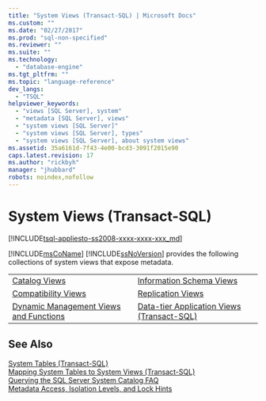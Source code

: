 ```yaml
---
title: "System Views (Transact-SQL) | Microsoft Docs"
ms.custom: ""
ms.date: "02/27/2017"
ms.prod: "sql-non-specified"
ms.reviewer: ""
ms.suite: ""
ms.technology: 
  - "database-engine"
ms.tgt_pltfrm: ""
ms.topic: "language-reference"
dev_langs: 
  - "TSQL"
helpviewer_keywords: 
  - "views [SQL Server], system"
  - "metadata [SQL Server], views"
  - "system views [SQL Server]"
  - "system views [SQL Server], types"
  - "system views [SQL Server], about system views"
ms.assetid: 35a6161d-7f43-4e00-bcd3-3091f2015e90
caps.latest.revision: 17
ms.author: "rickbyh"
manager: "jhubbard"
robots: noindex,nofollow
---
```

# System Views (Transact-SQL)
[!INCLUDE[tsql-appliesto-ss2008-xxxx-xxxx-xxx_md](../a9retired/includes/tsql-appliesto-ss2008-xxxx-xxxx-xxx-md.md)]

  [!INCLUDE[msCoName](../a9notintoc/includes/msconame-md.md)] [!INCLUDE[ssNoVersion](../a9notintoc/includes/ssnoversion-md.md)] provides the following collections of system views that expose metadata.  
  
|||  
|-|-|  
|[Catalog Views](../relational-databases/reference/system-catalog-views/catalog-views-transact-sql.md)|[Information Schema Views](../Topic/Information%20Schema%20Views%20\(Transact-SQL\).md)|  
|[Compatibility Views](../Topic/Compatibility%20Views%20\(Transact-SQL\).md)|[Replication Views](../relational-databases/reference/system-views/replication-views-transact-sql.md)|  
|[Dynamic Management Views and Functions](../Topic/Dynamic%20Management%20Views%20and%20Functions%20\(Transact-SQL\).md)|[Data-tier Application Views &#40;Transact-SQL&#41;](../a9retired/data-tier-application-views-transact-sql.md)|  
  
## See Also  
 [System Tables &#40;Transact-SQL&#41;](../relational-databases/reference/system-tables/system-tables-transact-sql.md)   
 [Mapping System Tables to System Views &#40;Transact-SQL&#41;](../relational-databases/reference/system-tables/mapping-system-tables-to-system-views-transact-sql.md)   
 [Querying the SQL Server System Catalog FAQ](../relational-databases/reference/system-catalog-views/querying-the-sql-server-system-catalog-faq.md)   
 [Metadata Access, Isolation Levels, and Lock Hints](../Topic/Metadata%20Access,%20Isolation%20Levels,%20and%20Lock%20Hints.md)  
  
  